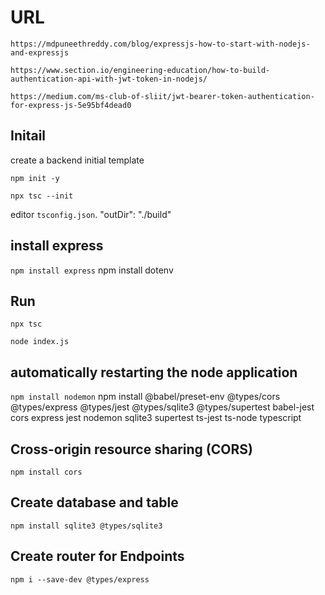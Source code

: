 # URL

`https://mdpuneethreddy.com/blog/expressjs-how-to-start-with-nodejs-and-expressjs`

`https://www.section.io/engineering-education/how-to-build-authentication-api-with-jwt-token-in-nodejs/`

`https://medium.com/ms-club-of-sliit/jwt-bearer-token-authentication-for-express-js-5e95bf4dead0`

## Initail

create a backend initial template

`npm init -y`

`npx tsc --init`

editor `tsconfig.json`. "outDir": "./build"

## install express

`npm install express`
npm install dotenv

## Run

`npx tsc`

`node index.js`

## automatically restarting the node application

`npm install nodemon`
npm install @babel/preset-env @types/cors @types/express @types/jest @types/sqlite3 @types/supertest babel-jest cors express jest nodemon sqlite3 supertest ts-jest ts-node typescript

## Cross-origin resource sharing (CORS)

`npm install cors`

## Create database and table

`npm install sqlite3 @types/sqlite3`

## Create router for Endpoints

`npm i --save-dev @types/express`

#
